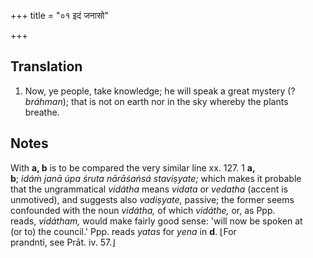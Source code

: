 +++
title = "०१ इदं जनासो"

+++
## Translation
1. Now, ye people, take knowledge; he will speak a great mystery (?  
*bráhman*); that is not on earth nor in the sky whereby the plants  
breathe.

## Notes
With **a, b** is to be compared the very similar line xx. 127. 1 **a,  
b**; *idáṁ janā úpa śruta nārāśaṅsá staviṣyate;* which makes it probable  
that the ungrammatical *vidátha* means *vidata* or *vedatha* (accent is  
unmotived), and suggests also *vadiṣyate,* passive; the former seems  
confounded with the noun *vidátha,* of which *vidáthe,* or, as Ppp.  
reads, *vidátham,* would make fairly good sense: 'will now be spoken at  
(or to) the council.' Ppp. reads *yatas* for *yena* in **d**. ⌊For  
prandnti, see Prāt. iv. 57.⌋
